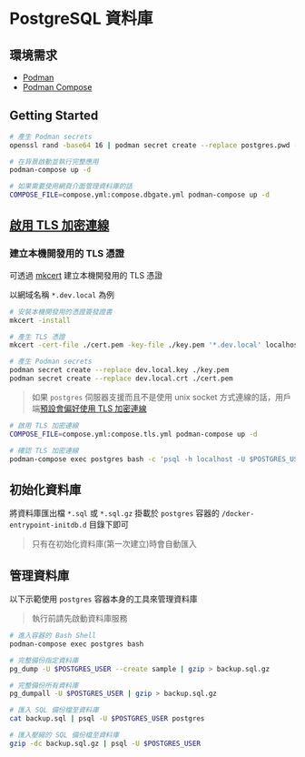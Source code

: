 # PostgreSQL 資料庫

## 環境需求

- [Podman](https://podman.io/)
- [Podman Compose](https://github.com/containers/podman-compose)

## Getting Started

```sh
# 產生 Podman secrets
openssl rand -base64 16 | podman secret create --replace postgres.pwd -

# 在背景啟動並執行完整應用
podman-compose up -d

# 如果需要使用網頁介面管理資料庫的話
COMPOSE_FILE=compose.yml:compose.dbgate.yml podman-compose up -d
```

## [啟用 TLS 加密連線](https://www.postgresql.org/docs/current/ssl-tcp.html)

### 建立本機開發用的 TLS 憑證

可透過 [mkcert](https://github.com/FiloSottile/mkcert) 建立本機開發用的 TLS 憑證

以網域名稱 `*.dev.local` 為例

```sh
# 安裝本機開發用的憑證簽發證書
mkcert -install

# 產生 TLS 憑證
mkcert -cert-file ./cert.pem -key-file ./key.pem '*.dev.local' localhost

# 產生 Podman secrets
podman secret create --replace dev.local.key ./key.pem
podman secret create --replace dev.local.crt ./cert.pem
```

> 如果 `postgres` 伺服器支援而且不是使用 unix socket 方式連線的話，用戶端[預設會偏好使用 TLS 加密連線](https://www.postgresql.org/docs/current/libpq-connect.html#LIBPQ-CONNECT-SSLMODE)

```sh
# 啟用 TLS 加密連線
COMPOSE_FILE=compose.yml:compose.tls.yml podman-compose up -d

# 確認 TLS 加密連線
podman-compose exec postgres bash -c 'psql -h localhost -U $POSTGRES_USER -c "SELECT * FROM pg_stat_ssl;"'
```

## 初始化資料庫

將資料庫匯出檔 `*.sql` 或 `*.sql.gz` 掛載於 `postgres` 容器的 `/docker-entrypoint-initdb.d` 目錄下即可

> 只有在初始化資料庫(第一次建立)時會自動匯入

## 管理資料庫

以下示範使用 `postgres` 容器本身的工具來管理資料庫

> 執行前請先啟動資料庫服務

```sh
# 進入容器的 Bash Shell
podman-compose exec postgres bash

# 完整備份指定資料庫
pg_dump -U $POSTGRES_USER --create sample | gzip > backup.sql.gz

# 完整備份所有資料庫
pg_dumpall -U $POSTGRES_USER | gzip > backup.sql.gz

# 匯入 SQL 備份檔至資料庫
cat backup.sql | psql -U $POSTGRES_USER postgres

# 匯入壓縮的 SQL 備份檔至資料庫
gzip -dc backup.sql.gz | psql -U $POSTGRES_USER
```
